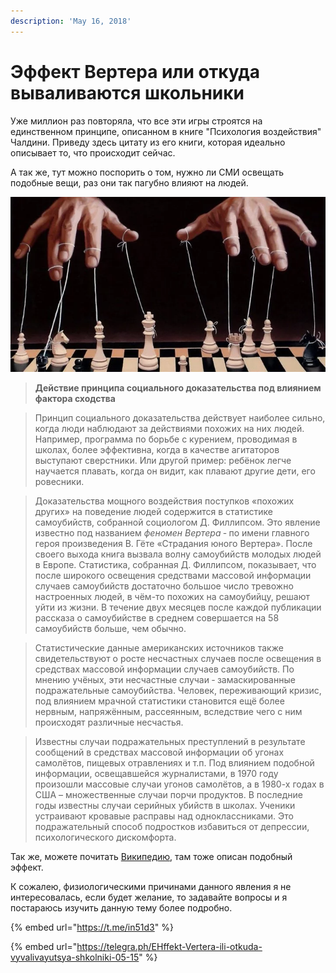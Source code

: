 ```yaml
---
description: 'May 16, 2018'
---
```


# Эффект Вертера или откуда вываливаются школьники

Уже миллион раз повторяла, что все эти игры строятся на единственном принципе, описанном в книге "Психология воздействия" Чалдини. Приведу здесь цитату из его книги, которая идеально описывает то, что происходит сейчас.

А так же, тут можно поспорить о том, нужно ли СМИ освещать подобные вещи, раз они так пагубно влияют на людей.

![](../../.gitbook/assets/image%20%2824%29.png)

> **Действие принципа социального доказательства под влиянием фактора сходства**

> Принцип социального доказательства действует наиболее сильно, когда люди наблюдают за действиями похожих на них людей. Например, программа по борьбе с курением, проводимая в школах, более эффективна, когда в качестве агитаторов выступают сверстники. Или другой пример: ребёнок легче научается плавать, когда он видит, как плавают другие дети, его ровесники.

> Доказательства мощного воздействия поступков «похожих других» на поведение людей содержится в статистике самоубийств, собранной социологом Д. Филлипсом. Это явление известно под названием _феномен Вертера_ ‑ по имени главного героя произведения В. Гёте «Страдания юного Вертера». После своего выхода книга вызвала волну самоубийств молодых людей в Европе. Статистика, собранная Д. Филлипсом, показывает, что после широкого освещения средствами массовой информации случаев самоубийств достаточно большое число тревожно настроенных людей, в чём-то похожих на самоубийцу, решают уйти из жизни. В течение двух месяцев после каждой публикации рассказа о самоубийстве в среднем совершается на 58 самоубийств больше, чем обычно.

> Статистические данные американских источников также свидетельствуют о росте несчастных случаев после освещения в средствах массовой информации случаев самоубийств. По мнению учёных, эти несчастные случаи ‑ замаскированные подражательные самоубийства. Человек, переживающий кризис, под влиянием мрачной статистики становится ещё более нервным, напряжённым, рассеянным, вследствие чего с ним происходят различные несчастья.

> Известны случаи подражательных преступлений в результате сообщений в средствах массовой информации об угонах самолётов, пищевых отравлениях и т.п. Под влиянием подобной информации, освещавшейся журналистами, в 1970 году произошли массовые случаи угонов самолётов, а в 1980-х годах в США – множественные случаи порчи продуктов. В последние годы известны случаи серийных убийств в школах. Ученики устраивают кровавые расправы над одноклассниками. Это подражательный способ подростков избавиться от депрессии, психологического дискомфорта.

Так же, можете почитать [Википедию](https://ru.wikipedia.org/wiki/%D0%AD%D1%84%D1%84%D0%B5%D0%BA%D1%82_%D0%92%D0%B5%D1%80%D1%82%D0%B5%D1%80%D0%B0), там тоже описан подобный эффект.

К сожалею, физиологическими причинами данного явления я не интересовалась, если будет желание, то задавайте вопросы и я постараюсь изучить данную тему более подробно.

{% embed url="https://t.me/in51d3" %}

{% embed url="https://telegra.ph/EHffekt-Vertera-ili-otkuda-vyvalivayutsya-shkolniki-05-15" %}

